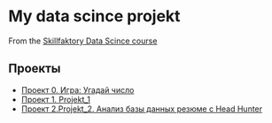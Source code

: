 # My data scince projekt
From the [Skillfaktory Data Scince course]()

## Проекты

*   [Проект 0. Игра: Угадай число](https://github.com/Maksim9654/first_reposit_M/tree/main/projekt_0)
*   [Проект 1. Projekt_1](https://github.com/Maksim9654/first_reposit_M/tree/main/Projekt_1)
*   [Проект 2.Projekt_2. Анализ базы данных резюме c Head Hunter](https://github.com/Maksim9654/first_reposit_M/tree/main/PROJECT-2.%20Анализ%20резюме%20из%20HeadHunter) 